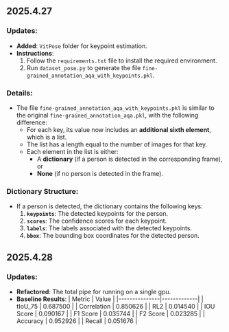 ## 2025.4.27

### Updates:
- **Added**: `VitPose` folder for keypoint estimation.
- **Instructions**:
  1. Follow the `requirements.txt` file to install the required environment.
  2. Run `dataset_pose.py` to generate the file `fine-grained_annotation_aqa_with_keypoints.pkl`.

### Details:
- The file `fine-grained_annotation_aqa_with_keypoints.pkl` is similar to the original `fine-grained_annotation_aqa.pkl`, with the following difference:
  - For each key, its value now includes an **additional sixth element**, which is a list.
  - The list has a length equal to the number of images for that key.
  - Each element in the list is either:
    - A **dictionary** (if a person is detected in the corresponding frame), or
    - **None** (if no person is detected in the frame).

### Dictionary Structure:
- If a person is detected, the dictionary contains the following keys:
  1. **`keypoints`**: The detected keypoints for the person.
  2. **`scores`**: The confidence scores for each keypoint.
  3. **`labels`**: The labels associated with the detected keypoints.
  4. **`bbox`**: The bounding box coordinates for the detected person.

## 2025.4.28
### Updates:
- **Refactored**: The total pipe for running on a single gpu.
- **Baseline Results**: 
  | Metric        | Value       |
  |---------------|-------------|
  | tIoU_75       | 0.687500    |
  | Correlation    |  0.850626   |
  | RL2           | 0.014540   |
  | IOU Score     | 0.090167    |
  | F1 Score      | 0.035744    |
  | F2 Score      | 0.023285    |
  | Accuracy      | 0.952926    |
  | Recall        | 0.051676    |